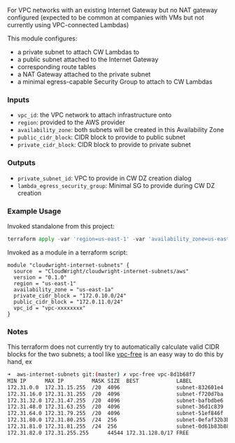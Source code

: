 For VPC networks with an existing Internet Gateway but no NAT gateway configured (expected to be common at companies with VMs but not currently using VPC-connected Lambdas)

This module configures:

- a private subnet to attach CW Lambdas to
- a public subnet attached to the Internet Gateway
- corresponding route tables 
- a NAT Gateway attached to the private subnet
- a minimal egress-capable Security Group to attach to CW Lambdas

### Inputs

- `vpc_id`: the VPC network to attach infrastructure onto
- `region`: provided to the AWS provider
- `availability_zone`: both subnets will be created in this Availability Zone
- `public_cidr_block`: CIDR block to provide to public subnet 
- `private_cidr_block`: CIDR block to provide to private subnet

### Outputs

- `private_subnet_id`: VPC to provide in CW DZ creation dialog
- `lambda_egress_security_group`: Minimal SG to provide during CW DZ creation 

### Example Usage

Invoked standalone from this project:

```python
terraform apply -var 'region=us-east-1' -var 'availability_zone=us-east-1a'  -var 'private_cidr_block=172.0.10.0/24' -var 'public_cidr_block=172.0.11.0/24' -var 'vpc_id=vpc-xxxxxxxx'
```

Invoked as a module in a terraform script:

```hcl
module "cloudwright-internet-subnets" {
  source  = "CloudWright/cloudwright-internet-subnets/aws"
  version = "0.1.0"
  region = "us-east-1"
  availability_zone = "us-east-1a"
  private_cidr_block = "172.0.10.0/24"
  public_cidr_block = "172.0.11.0/24"
  vpc_id = "vpc-xxxxxxxx"
}
```

### Notes

This terraform does not currently try to automatically calculate valid CIDR blocks for the two subnets; a tool like [vpc-free](https://github.com/cavaliercoder/vpc-free) is an easy way to do this by hand, ex

```bash
➜  aws-internet-subnets git:(master) ✗ vpc-free vpc-8d1b68f7
MIN IP      MAX IP         MASK SIZE  BEST            LABEL
172.31.0.0  172.31.15.255  /20  4096                  subnet-832601e4
172.31.16.0 172.31.31.255  /20  4096                  subnet-f720d7ba
172.31.32.0 172.31.47.255  /20  4096                  subnet-bafbdbe6
172.31.48.0 172.31.63.255  /20  4096                  subnet-36d1c839
172.31.64.0 172.31.79.255  /20  4096                  subnet-51ef846f
172.31.80.0 172.31.80.255  /24  256                   subnet-0efaf32b3b70fcebd (Private Subnet)
172.31.81.0 172.31.81.255  /24  256                   subnet-0d61b83b889c1295e (Public Subnet)
172.31.82.0 172.31.255.255      44544 172.31.128.0/17 FREE
```

